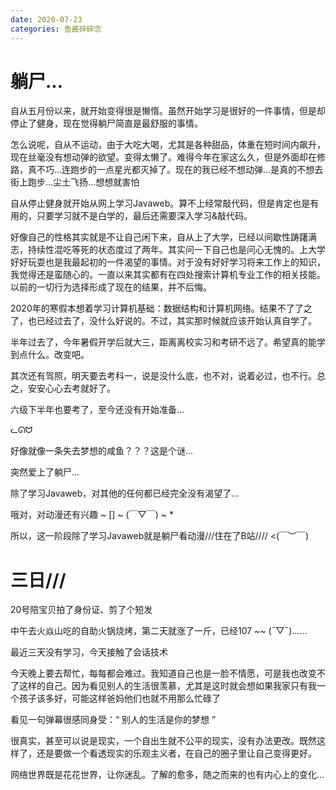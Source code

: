 ```yaml
---
date: 2020-07-23
categories: 鱼酱碎碎念
---
```


# 躺尸...

自从五月份以来，就开始变得很是懒惰。虽然开始学习是很好的一件事情，但是却停止了健身，现在觉得躺尸简直是最舒服的事情。

怎么说呢，自从不运动，由于大吃大喝，尤其是各种甜品，体重在短时间内飙升，现在丝毫没有想动弹的欲望。变得太懒了。难得今年在家这么久，但是外面却在修路，真不巧...连跑步的一点星光都灭掉了。现在的我已经不想动弹...是真的不想去街上跑步...尘土飞扬...想想就害怕

自从停止健身就开始从网上学习Javaweb。算不上经常敲代码，但是肯定也是有用的，只要学习就不是白学的，最后还需要深入学习&敲代码。

好像自己的性格其实就是不让自己闲下来，自从上了大学，已经以间歇性踌躇满志，持续性混吃等死的状态度过了两年。其实问一下自己也是问心无愧的。上大学好好玩耍也是我最起初的一件渴望的事情。对于没有好好学习将来工作上的知识，我觉得还是蛮随心的。一直以来其实都有在四处搜索计算机专业工作的相关技能。以前的一切行为选择形成了现在的结果，并不后悔。

2020年的寒假本想着学习计算机基础：数据结构和计算机网络。结果不了了之了，也已经过去了，没什么好说的。不过，其实那时候就应该开始认真自学了。

半年过去了，今年暑假开学后就大三，距离离校实习和考研不远了。希望真的能学到点什么。改变吧。

其次还有驾照，明天要去考科一，说是没什么底，也不对，说着必过，也不行。总之，安安心心去考就好了。

六级下半年也要考了，至今还没有开始准备...

<span class="label label-success">ᓚᘏᗢ</span>

好像就像一条失去梦想的咸鱼？？？这是个谜...

突然爱上了躺尸...

除了学习Javaweb，对其他的任何都已经完全没有渴望了...

哦对，对动漫还有兴趣 ~ [] ~ (￣▽￣) ~ *

所以，这一阶段除了学习Javaweb就是躺尸看动漫///住在了B站//// <(￣︶￣)



# 三日///

20号陪宝贝拍了身份证、剪了个短发

中午去火焱山吃的自助火锅烧烤，第二天就涨了一斤，已经107  ~~ (ˉ▽ˉ)......

最近三天没有学习，今天接触了会话技术

今天晚上要去帮忙，每每都会难过。我知道自己也是一脸不情愿，可是我也改变不了这样的自己。因为看见别人的生活很羡慕，尤其是这时就会想如果我家只有我一个孩子该多好，可能这样爸妈他们也就不用那么忙碌了

看见一句弹幕很感同身受：“ 别人的生活是你的梦想 ”

很真实，甚至可以说是现实，一个自出生就不公平的现实，没有办法更改。既然这样了，还是要做一个看透现实的乐观主义者，在自己的圈子里让自己变得更好。

网络世界既是花花世界，让你迷乱。了解的愈多，随之而来的也有内心上的变化...

